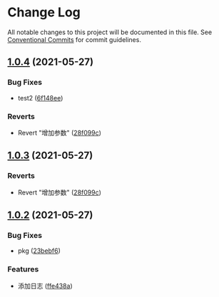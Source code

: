 # Change Log

All notable changes to this project will be documented in this file.
See [Conventional Commits](https://conventionalcommits.org) for commit guidelines.

## [1.0.4](https://github.com/303182519/monorepo-ts-lib/compare/v1.0.2...v1.0.4) (2021-05-27)


### Bug Fixes

* test2 ([6f148ee](https://github.com/303182519/monorepo-ts-lib/commit/6f148ee215495ac1fe88939a4881a22614af03f5))


### Reverts

* Revert "增加参数" ([28f099c](https://github.com/303182519/monorepo-ts-lib/commit/28f099cadc48621c2c7a7858a6d24bc4b825e5e8))





## [1.0.3](https://github.com/303182519/monorepo-ts-lib/compare/v1.0.2...v1.0.3) (2021-05-27)


### Reverts

* Revert "增加参数" ([28f099c](https://github.com/303182519/monorepo-ts-lib/commit/28f099cadc48621c2c7a7858a6d24bc4b825e5e8))





## [1.0.2](https://github.com/303182519/monorepo-ts-lib/compare/v1.0.1...v1.0.2) (2021-05-27)


### Bug Fixes

* pkg ([23bebf6](https://github.com/303182519/monorepo-ts-lib/commit/23bebf6886df46ab103ce1889049649c61f1ff4e))


### Features

* 添加日志 ([ffe438a](https://github.com/303182519/monorepo-ts-lib/commit/ffe438a03a5fc8798e4e00fa884111a6b6c2ccb4))
